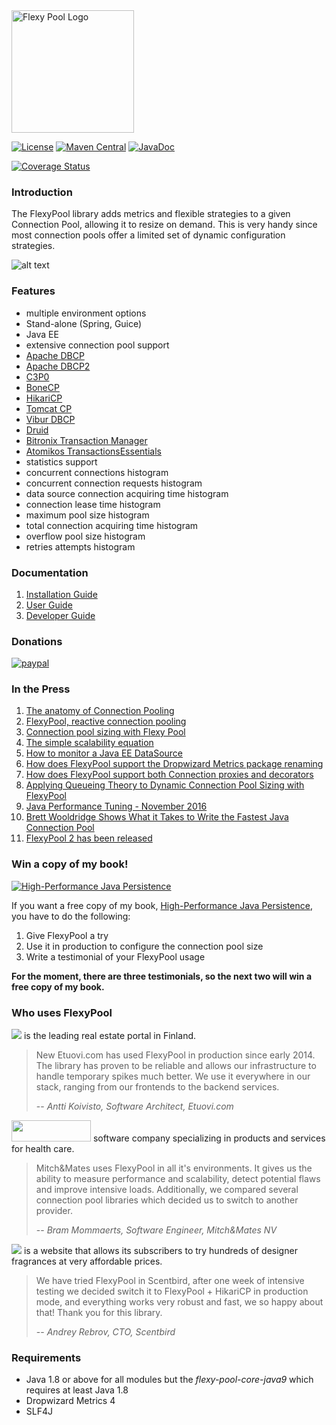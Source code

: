 <img src="https://raw.githubusercontent.com/wiki/vladmihalcea/flexy-pool/image/FlexyPoolLogo.jpg" alt="Flexy Pool Logo" height="196">

[![License](https://img.shields.io/github/license/vladmihalcea/flexy-pool.svg)](https://raw.githubusercontent.com/vladmihalcea/flexy-pool/master/LICENSE)
[![Maven Central](https://img.shields.io/maven-central/v/com.vladmihalcea.flexy-pool/flexy-pool-parent.svg)](https://maven-badges.herokuapp.com/maven-central/com.vladmihalcea.flexy-pool/flexy-pool-parent)
[![JavaDoc](http://javadoc.io/badge/com.vladmihalcea.flexy-pool/flexy-pool-core.svg)](http://javadoc.io/doc/com.vladmihalcea.flexy-pool/flexy-pool-core)

<!---[![Build Status](https://travis-ci.org/vladmihalcea/flexy-pool.svg)](https://travis-ci.org/vladmihalcea/flexy-pool)--->
[![Coverage Status](https://coveralls.io/repos/vladmihalcea/flexy-pool/badge.svg?branch=master)](https://coveralls.io/r/vladmihalcea/flexy-pool?branch=master)

### Introduction

The FlexyPool library adds metrics and flexible strategies to a given Connection Pool, allowing it to resize on demand.
This is very handy since most connection pools offer a limited set of dynamic configuration strategies.

![alt text](https://raw.githubusercontent.com/wiki/vladmihalcea/flexy-pool/image/architecture/FlexyPoolArchitecture.png  "Flexy Pool Architecture")

### Features 

* multiple environment options
 * Stand-alone (Spring, Guice)
 * Java EE
* extensive connection pool support
 * [Apache DBCP](http://commons.apache.org/proper/commons-dbcp/)
 * [Apache DBCP2](http://commons.apache.org/proper/commons-dbcp/)
 * [C3P0](http://www.mchange.com/projects/c3p0/)
 * [BoneCP](http://jolbox.com/)
 * [HikariCP](http://brettwooldridge.github.io/HikariCP/)
 * [Tomcat CP](http://tomcat.apache.org/tomcat-7.0-doc/jdbc-pool.html)
 * [Vibur DBCP](http://www.vibur.org/)
 * [Druid](https://github.com/alibaba/druid/)
 * [Bitronix Transaction Manager](https://github.com/bitronix/btm)
 * [Atomikos TransactionsEssentials](http://www.atomikos.com/Main/TransactionsEssentials)
* statistics support
 * concurrent connections histogram
 * concurrent connection requests histogram
 * data source connection acquiring time histogram
 * connection lease time histogram
 * maximum pool size histogram
 * total connection acquiring time histogram
 * overflow pool size histogram
 * retries attempts histogram

### Documentation 

1. [Installation Guide](https://github.com/vladmihalcea/flexy-pool/wiki/Installation-Guide)
2. [User Guide](https://github.com/vladmihalcea/flexy-pool/wiki/User-Guide)
3. [Developer Guide](https://github.com/vladmihalcea/flexy-pool/wiki/Developer-Guide)

### Donations

[![paypal](https://www.paypalobjects.com/en_US/i/btn/btn_donateCC_LG.gif)](https://www.paypal.com/cgi-bin/webscr?cmd=_s-xclick&hosted_button_id=L7E5WLYEMHJTJ)

### In the Press

1. [The anatomy of Connection Pooling](http://vladmihalcea.com/the-anatomy-of-connection-pooling)
2. [FlexyPool, reactive connection pooling](http://vladmihalcea.com/flexy-pool-reactive-connection-pooling)
3. [Connection pool sizing with Flexy Pool](http://vladmihalcea.com/connection-pool-sizing-with-flexy-pool)
4. [The simple scalability equation](http://vladmihalcea.com/the-simple-scalability-equation)
5. [How to monitor a Java EE DataSource](http://vladmihalcea.com/how-to-monitor-a-java-ee-datasource/)
6. [How does FlexyPool support the Dropwizard Metrics package renaming](http://vladmihalcea.com/how-does-flexypool-support-the-dropwizard-metrics-package-renaming/)
7. [How does FlexyPool support both Connection proxies and decorators](http://vladmihalcea.com/how-does-flexypool-support-both-connection-proxies-and-decorators/)
8. [Applying Queueing Theory to Dynamic Connection Pool Sizing with FlexyPool](https://blog.jooq.org/2016/11/02/applying-queueing-theory-to-dynamic-connection-pool-sizing-with-flexypool/)
9. [Java Performance Tuning - November 2016](http://javaperformancetuning.com/news/news192.shtml)
10. [Brett Wooldridge Shows What it Takes to Write the Fastest Java Connection Pool](https://blog.jooq.org/2017/02/21/jooq-tuesdays-brett-wooldridge-shows-what-it-takes-to-write-the-fastest-java-connection-pool/)
11. [FlexyPool 2 has been released](https://vladmihalcea.com/flexypool-2-released/)

### Win a copy of my book! 

<a href="https://leanpub.com/high-performance-java-persistence?utm_source=GitHub&utm_medium=banner&utm_campaign=flexypool">
<img src="https://vladmihalcea.files.wordpress.com/2015/11/hpjp_small.jpg" alt="High-Performance Java Persistence">
</a>

If you want a free copy of my book, [High-Performance Java Persistence](https://leanpub.com/high-performance-java-persistence?utm_source=GitHub&utm_medium=banner&utm_campaign=flexypool), you have to do the following:

1. Give FlexyPool a try
2. Use it in production to configure the connection pool size
3. Write a testimonial of your FlexyPool usage

**For the moment, there are three testimonials, so the next two will win a free copy of my book.**

### Who uses FlexyPool

<a href="http://www.etuovi.com/"><img src="http://avain.etuovi.com/media/layout/images/etuovi-logo.gif"/></a> is the leading real estate portal in Finland.

> New Etuovi.com has used FlexyPool in production since early 2014. 
> The library has proven to be reliable and allows our infrastructure to handle temporary spikes much better. 
> We use it everywhere in our stack, ranging from our frontends to the backend services.
>
> -- <cite>Antti Koivisto, Software Architect, Etuovi.com</cite>

<a href="http://www.mitchandmates.com/"><img src="http://www.mitchandmates.com/uploads/images/logo_mitchandmates.png" height="34" width="127"/></a> software company specializing in products and services for health care.

> Mitch&Mates uses FlexyPool in all it's environments. It gives us the ability to measure performance and scalability, detect potential flaws and improve intensive loads.
> Additionally, we compared several connection pool libraries which decided us to switch to another provider.
>
> -- <cite>Bram Mommaerts, Software Engineer, Mitch&Mates NV</cite>

<a href="https://www.scentbird.com/"><img src="http://cdn.scentbird.com/github-logo-no-shadow.svg"/></a> is a website that allows its subscribers to try hundreds of designer fragrances at very affordable prices.

> We have tried FlexyPool in Scentbird, after one week of intensive testing we decided switch it to FlexyPool + HikariCP in production mode, and everything works very robust and fast, we so happy about that! Thank you for this library.
>
> -- <cite>Andrey Rebrov, CTO, Scentbird</cite>

### Requirements

* Java 1.8 or above for all modules but the *flexy-pool-core-java9* which requires at least Java 1.8
* Dropwizard Metrics 4
* SLF4J
